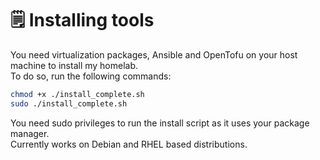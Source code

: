 # 🗒️ Installing tools

You need virtualization packages, Ansible and OpenTofu on your host machine to install my homelab.  
To do so, run the following commands:
```bash
chmod +x ./install_complete.sh
sudo ./install_complete.sh
```

You need sudo privileges to run the install script as it uses your package manager.  
Currently works on Debian and RHEL based distributions.